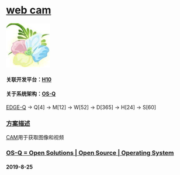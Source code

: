 ﻿# [web cam](https://github.com/OS-Q/S20)
[![sites](OS-Q/qitas.png)](http://www.OS-Q.com)
#### 关联开发平台：[H10](https://github.com/OS-Q/H10)
#### 关于系统架构：[OS-Q](https://github.com/OS-Q/OS-Q)

[EDGE-Q](https://github.com/OS-Q/EDGE-Q) -> Q[4] -> M[12] -> W[52] -> D[365] -> H[24] -> S[60]

### [方案描述](https://github.com/OS-Q/S20/wiki)

[CAM](https://github.com/OS-Q/S20)用于获取图像和视频


### [OS-Q = Open Solutions | Open Source |  Operating System ](http://www.OS-Q.com/S20)
####  2019-8-25